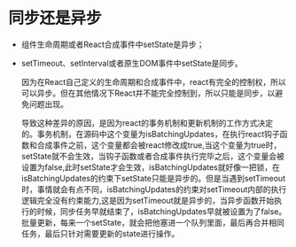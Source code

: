 # 同步还是异步
- 组件生命周期或者React合成事件中setState是异步；
- setTimeout、setInterval或者原生DOM事件中setState是同步。

	因为在React自己定义的生命周期和合成事件中，react有完全的控制权，所以可以异步。但在其他情况下React并不能完全控制到，所以只能是同步，以避免问题出现。


	导致这种差异的原因，是因为react的事务机制和更新机制的工作方式决定的。事务机制，在源码中这个变量为isBatchingUpdates，在执行react钩子函数和合成事件之前，这个变量都会被react修改成true,当这个变量为true时，setState就不会生效，当钩子函数或者合成事件执行完毕之后，这个变量会被设置为false,此时setState才会生效，isBatchingUpdates就好像一把锁，在isBatchingUpdates的约束下setState只能是异步的。但是当遇到setTimeout时，事情就会有点不同，isBatchingUpdates的约束对setTimeout内部的执行逻辑完全没有约束能力,这是因为setTimeout就是异步的，当异步函数开始执行的时候，同步任务早就结束了，isBatchingUpdates早就被设置为了false。批量更新，每来一个setState，就会把他塞进一个队列里面，最后再合并相同任务，最后只针对需要更新的state进行操作。